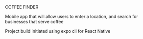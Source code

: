 COFFEE FINDER

Mobile app that will allow users to enter a location, and search for businesses that serve coffee

Project build initiated using expo cli for React Native
